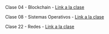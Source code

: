 Clase 04 - Blockchain - [Link a la clase](https://apps.martinugarte.com/owncloud/index.php/s/tgwsBYn1VCRW2o8)

Clase 08 - Sistemas Operativos - [Link a la clase](http://iic2333.ing.puc.cl/slides/exploratorio-os.html#/1/3)

Clase 22 - Redes - [Link a la clase](http://iic2333.ing.puc.cl/slides/exploratorio-redes.html)

